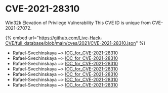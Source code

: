 # CVE-2021-28310

Win32k Elevation of Privilege Vulnerability This CVE ID is unique from CVE-2021-27072.

{% embed url="https://github.com/Live-Hack-CVE/full_database/blob/main/cves/2021/CVE-2021-28310.json" %}


* Rafael-Svechinskaya ~> [IOC_for_CVE-2021-28310](https://www.alice-snow.ru/2021/database/cve-2021-28310/ioc_for_cve-2021-28310-rafael-svechinskaya)
* Rafael-Svechinskaya ~> [IOC_for_CVE-2021-28310](https://www.alice-snow.ru/2021/database/cve-2021-28310/ioc_for_cve-2021-28310-rafael-svechinskaya)
* Rafael-Svechinskaya ~> [IOC_for_CVE-2021-28310](https://www.alice-snow.ru/2021/database/cve-2021-28310/ioc_for_cve-2021-28310-rafael-svechinskaya)
* Rafael-Svechinskaya ~> [IOC_for_CVE-2021-28310](https://www.alice-snow.ru/2021/database/cve-2021-28310/ioc_for_cve-2021-28310-rafael-svechinskaya)
* Rafael-Svechinskaya ~> [IOC_for_CVE-2021-28310](https://www.alice-snow.ru/2021/database/cve-2021-28310/ioc_for_cve-2021-28310-rafael-svechinskaya)
* Rafael-Svechinskaya ~> [IOC_for_CVE-2021-28310](https://www.alice-snow.ru/2021/database/cve-2021-28310/ioc_for_cve-2021-28310-rafael-svechinskaya)
* Rafael-Svechinskaya ~> [IOC_for_CVE-2021-28310](https://www.alice-snow.ru/2021/database/cve-2021-28310/ioc_for_cve-2021-28310-rafael-svechinskaya)